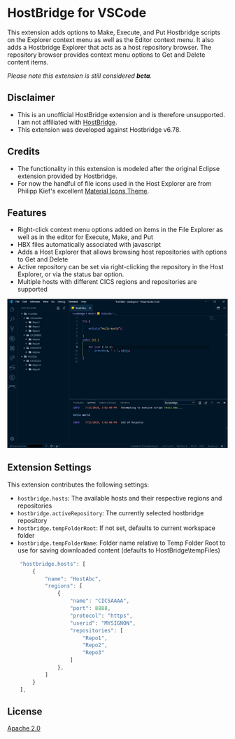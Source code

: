 # HostBridge for VSCode

This extension adds options to Make, Execute, and Put Hostbridge scripts on the Explorer context menu as well as the Editor context menu.  It also adds a Hostbridge Explorer that acts as a host repository browser.  The repository browser provides context menu options to Get and Delete content items.

_Please note this extension is still considered **beta**._

## Disclaimer
* This is an unofficial HostBridge extension and is therefore unsupported.  I am not affiliated with [HostBridge](http://www.hostbridge.com).  
* This extension was developed against Hostbridge v6.78. 

## Credits
* The functionality in this extension is modeled after the original Eclipse extension provided by Hostbridge. 
* For now the handful of file icons used in the Host Explorer are from Philipp Kief's excellent [Material Icons Theme](https://marketplace.visualstudio.com/items?itemName=PKief.material-icon-theme).

## Features

* Right-click context menu options added on items in the File Explorer as well as in the editor for Execute, Make, and Put
* HBX files automatically associated with javascript
* Adds a Host Explorer that allows browsing host repositories with options to Get and Delete
* Active repository can be set via right-clicking the repository in the Host Explorer, or via the status bar option.
* Multiple hosts with different CICS regions and repositories are supported

![Screenshot](Screenshot.PNG?raw=true)


## Extension Settings

This extension contributes the following settings:

* `hostbridge.hosts`: The available hosts and their respective regions and repositories
* `hostbridge.activeRepository`: The currently selected hostbridge repository
* `hostbridge.tempFolderRoot`: If not set, defaults to current workspace folder
* `hostbridge.tempFolderName`: Folder name relative to Temp Folder Root to use for saving downloaded content (defaults to HostBridge\tempFiles)


```javascript
    "hostbridge.hosts": [
        {
            "name": "HostAbc",
            "regions": [
                {
                    "name": "CICSAAAA",
                    "port": 8888,
                    "protocol": "https",
                    "userid": "MYSIGNON",
                    "repositories": [
                        "Repo1",
                        "Repo2",
                        "Repo3"
                    ]
                },
            ]
        }
    ],
````


## License

[Apache 2.0](LICENSE)